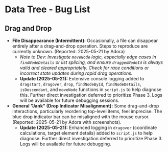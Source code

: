 # Data Tree - Bug List

## Drag and Drop
*   **File Disappearance (Intermittent):** Occasionally, a file can disappear entirely after a drag-and-drop operation. Steps to reproduce are currently unknown. (Reported: 2025-05-21 by Adora)
    *   *Note to Dev: Investigate `moveNode` logic, especially edge cases in `findNodeDetails` or list splicing, and ensure `draggedNodeId` is always valid and cleared appropriately. Check for race conditions or incorrect state updates during rapid drag operations.*
    *   **Update (2025-05-21):** Extensive console logging added to `dragstart`, `dragover`, `drop`, `findNodeById`, `findNodeDetails`, `isDescendant`, and `moveNode` functions in `script.js` to help diagnose this. Further direct investigation deferred to prioritize Phase 3. Logs will be available for future debugging sessions.
*   **General "Jank" (Drop Indicator Misalignment):** Some drag-and-drop interactions, particularly reordering top-level items, feel imprecise. The blue drop indicator bar can be misaligned with the mouse cursor. (Reported: 2025-05-21 by Adora with screenshots).
    *   **Update (2025-05-21):** Enhanced logging in `dragover` (coordinate calculations, target element details) added to `script.js` to help diagnose. Further direct investigation deferred to prioritize Phase 3. Logs will be available for future debugging.
